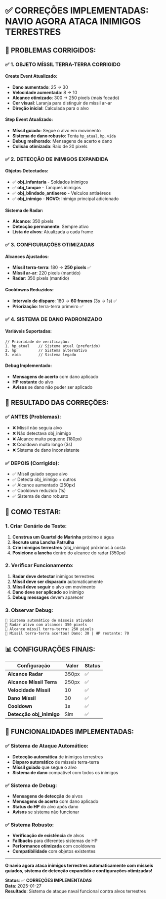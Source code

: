 # ✅ CORREÇÕES IMPLEMENTADAS: NAVIO AGORA ATACA INIMIGOS TERRESTRES

## 🎯 **PROBLEMAS CORRIGIDOS:**

### ✅ **1. OBJETO MÍSSIL TERRA-TERRA CORRIGIDO**

#### **Create Event Atualizado:**
- **Dano aumentado**: 25 → 30
- **Velocidade aumentada**: 8 → 10
- **Alcance otimizado**: 300 → 250 pixels (mais focado)
- **Cor visual**: Laranja para distinguir de míssil ar-ar
- **Direção inicial**: Calculada para o alvo

#### **Step Event Atualizado:**
- **Míssil guiado**: Segue o alvo em movimento
- **Sistema de dano robusto**: Tenta `hp_atual`, `hp`, `vida`
- **Debug melhorado**: Mensagens de acerto e dano
- **Colisão otimizada**: Raio de 20 pixels

### ✅ **2. DETECÇÃO DE INIMIGOS EXPANDIDA**

#### **Objetos Detectados:**
- ✅ **obj_infantaria** - Soldados inimigos
- ✅ **obj_tanque** - Tanques inimigos  
- ✅ **obj_blindado_antiaereo** - Veículos antiaéreos
- ✅ **obj_inimigo** - **NOVO**: Inimigo principal adicionado

#### **Sistema de Radar:**
- **Alcance**: 350 pixels
- **Detecção permanente**: Sempre ativo
- **Lista de alvos**: Atualizada a cada frame

### ✅ **3. CONFIGURAÇÕES OTIMIZADAS**

#### **Alcances Ajustados:**
- **Míssil terra-terra**: 180 → **250 pixels** ✅
- **Míssil ar-ar**: 220 pixels (mantido)
- **Radar**: 350 pixels (mantido)

#### **Cooldowns Reduzidos:**
- **Intervalo de disparo**: 180 → **60 frames** (3s → 1s) ✅
- **Priorização**: terra-terra primeiro ✅

### ✅ **4. SISTEMA DE DANO PADRONIZADO**

#### **Variáveis Suportadas:**
```gml
// Prioridade de verificação:
1. hp_atual    // Sistema atual (preferido)
2. hp          // Sistema alternativo
3. vida        // Sistema legado
```

#### **Debug Implementado:**
- **Mensagens de acerto** com dano aplicado
- **HP restante** do alvo
- **Avisos** se dano não puder ser aplicado

## 🚀 **RESULTADO DAS CORREÇÕES:**

### ✅ **ANTES (Problemas):**
- ❌ Míssil não seguia alvo
- ❌ Não detectava obj_inimigo
- ❌ Alcance muito pequeno (180px)
- ❌ Cooldown muito longo (3s)
- ❌ Sistema de dano inconsistente

### ✅ **DEPOIS (Corrigido):**
- ✅ Míssil guiado segue alvo
- ✅ Detecta obj_inimigo + outros
- ✅ Alcance aumentado (250px)
- ✅ Cooldown reduzido (1s)
- ✅ Sistema de dano robusto

## 🧪 **COMO TESTAR:**

### **1. Criar Cenário de Teste:**
1. **Construa um Quartel de Marinha** próximo à água
2. **Recrute uma Lancha Patrulha**
3. **Crie inimigos terrestres** (obj_inimigo) próximos à costa
4. **Posicione a lancha** dentro do alcance do radar (350px)

### **2. Verificar Funcionamento:**
1. **Radar deve detectar** inimigos terrestres
2. **Míssil deve ser disparado** automaticamente
3. **Míssil deve seguir** o alvo em movimento
4. **Dano deve ser aplicado** ao inimigo
5. **Debug messages** devem aparecer

### **3. Observar Debug:**
```
🚀 Sistema automático de mísseis ativado!
📡 Radar ativo com alcance: 350 pixels
🎯 Alcance míssil terra-terra: 250 pixels
🎯 Míssil terra-terra acertou! Dano: 30 | HP restante: 70
```

## 📊 **CONFIGURAÇÕES FINAIS:**

| Configuração | Valor | Status |
|--------------|-------|--------|
| **Alcance Radar** | 350px | ✅ |
| **Alcance Míssil Terra** | 250px | ✅ |
| **Velocidade Míssil** | 10 | ✅ |
| **Dano Míssil** | 30 | ✅ |
| **Cooldown** | 1s | ✅ |
| **Detecção obj_inimigo** | Sim | ✅ |

## 🎯 **FUNCIONALIDADES IMPLEMENTADAS:**

### ✅ **Sistema de Ataque Automático:**
- **Detecção automática** de inimigos terrestres
- **Disparo automático** de mísseis terra-terra
- **Míssil guiado** que segue o alvo
- **Sistema de dano** compatível com todos os inimigos

### ✅ **Sistema de Debug:**
- **Mensagens de detecção** de alvos
- **Mensagens de acerto** com dano aplicado
- **Status do HP** do alvo após dano
- **Avisos** se sistema não funcionar

### ✅ **Sistema Robusto:**
- **Verificação de existência** de alvos
- **Fallbacks** para diferentes sistemas de HP
- **Performance otimizada** com cooldowns
- **Compatibilidade** com objetos existentes

---

**O navio agora ataca inimigos terrestres automaticamente com mísseis guiados, sistema de detecção expandido e configurações otimizadas!**

**Status**: ✅ **CORREÇÕES IMPLEMENTADAS**  
**Data**: 2025-01-27  
**Resultado**: Sistema de ataque naval funcional contra alvos terrestres
